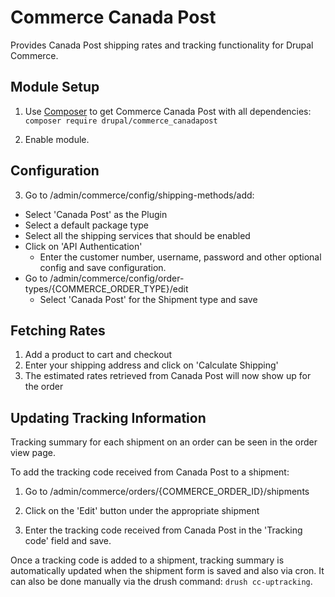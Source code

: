 Commerce Canada Post
=================

Provides Canada Post shipping rates and tracking functionality for Drupal Commerce.

## Module Setup

1. Use [Composer](https://getcomposer.org/) to get Commerce Canada Post with all dependencies: `composer require drupal/commerce_canadapost`

2. Enable module.

## Configuration

3. Go to /admin/commerce/config/shipping-methods/add:
  - Select 'Canada Post' as the Plugin
  - Select a default package type
  - Select all the shipping services that should be enabled
  - Click on 'API Authentication'
    - Enter the customer number, username, password and other optional config and save configuration.
  - Go to /admin/commerce/config/order-types/{COMMERCE_ORDER_TYPE}/edit
    - Select 'Canada Post' for the Shipment type and save

## Fetching Rates

1. Add a product to cart and checkout
2. Enter your shipping address and click on 'Calculate Shipping'
3. The estimated rates retrieved from Canada Post will now show up for the order

## Updating Tracking Information

Tracking summary for each shipment on an order can be seen in the order view page.

To add the tracking code received from Canada Post to a shipment:

1. Go to /admin/commerce/orders/{COMMERCE_ORDER_ID}/shipments

2. Click on the 'Edit' button under the appropriate shipment

3. Enter the tracking code received from Canada Post in the 'Tracking code' field and save.

Once a tracking code is added to a shipment, tracking summary is automatically updated when the shipment form is saved and also via cron.
It can also be done manually via the drush command: `drush cc-uptracking`.
